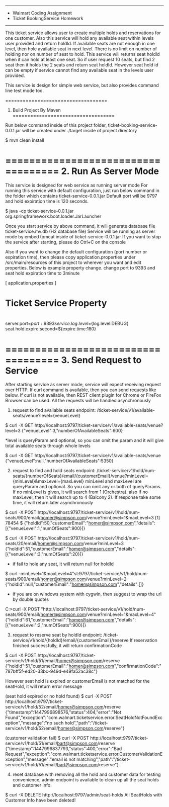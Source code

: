 **********************************
*  Walmart Coding Assignment
*  Ticket BookingService Homework
**********************************

This ticket service allows user to create multiple holds and reservations for one customer.
Also this service will hold any available seat within levels user provided and return holdId.
If available seats are not enough in one level, then hole available seat in next level.
There is no limit on number of holding nor on number of seat to hold. This service will returns
seat holdId when it can hold at least one seat. So if user request 10 seats, but find 2 seat then
it holds the 2 seats and return seat holdId. However seat hold id can be empty if service cannot
find any available seat in the levels user provided.

This service is design for simple web service, but also provides command line test mode too.


===================================
1. Build Project By Maven
===================================

Run below command inside of this project folder, ticket-booking-service-0.0.1.jar will be created under ./target
inside of project directory

$ mvn clean install

===================================
2. Run As Server Mode
===================================

This service is designed for web service as running server mode
For running this service with default configuration, just run below command in the folder which contains ticket-service-0.0.1.jar
Default port will be 9797 and hold expiration time is 120 seconds.


$ java -cp ticket-service-0.0.1.jar org.springframework.boot.loader.JarLauncher


Once you start service by above command, it will generate database file ticket-service.mv.db (H2 database file)
Service will be running as server mode by embed tomcat inside of ticket-service-0.0.1.jar
If you want to stop the service after starting, please do Ctrl+C on the console

Also if you want to change the default configuration (port number or expiration time), then please copy application.properties
under /src/main/resources of this project to wherever you want and edit properties.
Below is example property change. change port to 9393 and seat hold expiration time to 3minute

[ application.properties ]
#
#   Ticket Service Property
#
server.port=${port:9393}
service.log.level=${log.level:DEBUG}
seat.hold.expire.second=${expire.time:180}

===================================
3. Send Request to Service
===================================

After starting service as server mode, service will expect receiving request over HTTP.
If curl command is available, then you can send requests like below. If curl is not available, then REST client plugin for Chrome or FireFox
Browser can be used. All the requests will be handled asynchronously

1) request to find available seats
   endpoint: /ticket-service/v1/available-seats/venue?level={venueLevel}

$ curl -X GET http://localhost:9797/ticket-service/v1/available-seats/venue?level=3
{"venueLevel":3,"numberOfAvailableSeats":600}


*level is queryParam and optional, so you can omit the param and it will give total available seats through whole levels

$ curl -X GET http://localhost:9797/ticket-service/v1/available-seats/venue
{"venueLevel":null,"numberOfAvailableSeats":5350}



2) request to find and hold seats
   endpoint: /ticket-service/v1/hold/num-seats/{numberOfSeats}/email/{customerEmail}/venue?minLevel={minLevel}&maxLevel={maxLevel}
   minLevel and maxLevel are queryParam and optional. So you can omit any or both of queryParams.
   If no minLevel is given, it will search from 1 (Orchestra). also If no maxLevel,
   then it will search up to 4 (Balcony 2). If response take some time, it will return later asynchronously

$ curl -X POST http://localhost:9797/ticket-service/v1/hold/num-seats/900/email/homer@simpson.com/venue?minLevel=1&maxLevel=3
[1] 78454
$ {"holdId":50,"customerEmail":"homer@simpson.com","details":[{"venueLevel":1,"numOfSeats":900}]}


$ curl -X POST http://localhost:9797/ticket-service/v1/hold/num-seats/20/email/homer@simpson.com/venue?minLevel=3
{"holdId":51,"customerEmail":"homer@simpson.com","details":[{"venueLevel":3,"numOfSeats":20}]}

* if fail to hole any seat, it will return null for holdId

$ curl -minLevel=1&maxLevel=4"st:9797/ticket-service/v1/hold/num-seats/900/email/homer@simpson.com/venue?minLevel=2
{"holdId":null,"customerEmail":"homer@simpson.com","details":[]}


* if you are on windows system with cygwin, then suggest to wrap the url by double quotes

C:\>curl -X POST "http://localhost:9797/ticket-service/v1/hold/num-seats/900/email/homer@simpson.com/venue?minLevel=1&maxLevel=4"
{"holdId":61,"customerEmail":"homer@simpson.com","details":[{"venueLevel":2,"numOfSeats":900}]}

3) request to reserve seat by holdId
   endpoint: /ticket-service/v1/hold/{holdId}/email/{customerEmail}/reserve
   If reservation finished successfully, it will return confirmationCode


$ curl -X POST http://localhost:9797/ticket-service/v1/hold/51/email/homer@simpson.com/reserve
{"holdId":51,"customerEmail":"homer@simpson.com","confirmationCode":"787bff5f-ed20-33bc-949d-e49fa52ac38c"}


However seat hold is expired or customerEmail is not matched for the seatHold, it will return error message

(seat hold expired or no hold found)
$ curl -X POST http://localhost:9797/ticket-service/v1/hold/52/email/homer@simpson.com/reserve
{"timestamp":1447996898576,"status":404,"error":"Not Found","exception":"com.walmart.ticketservice.error.SeatHoldNotFoundException","message":"no such hold","path":"/ticket-service/v1/hold/52/email/homer@simpson.com/reserve"}

(customer validation fail)
$ curl -X POST http://localhost:9797/ticket-service/v1/hold/51/email/bart@simpson.com/reserve
{"timestamp":1447996837793,"status":400,"error":"Bad Request","exception":"com.walmart.ticketservice.error.CustomerValidationException","message":"email is not matching","path":"/ticket-service/v1/hold/51/email/bart@simpson.com/reserve"}



4) reset database with removing all the hold and customer data
 for testing convenience, admin endpoint is available to clean up all the seat holds and customer info.

$ curl -X DELETE http://localhost:9797/admin/seat-holds
All SeatHolds with Customer Info have been deleted!


